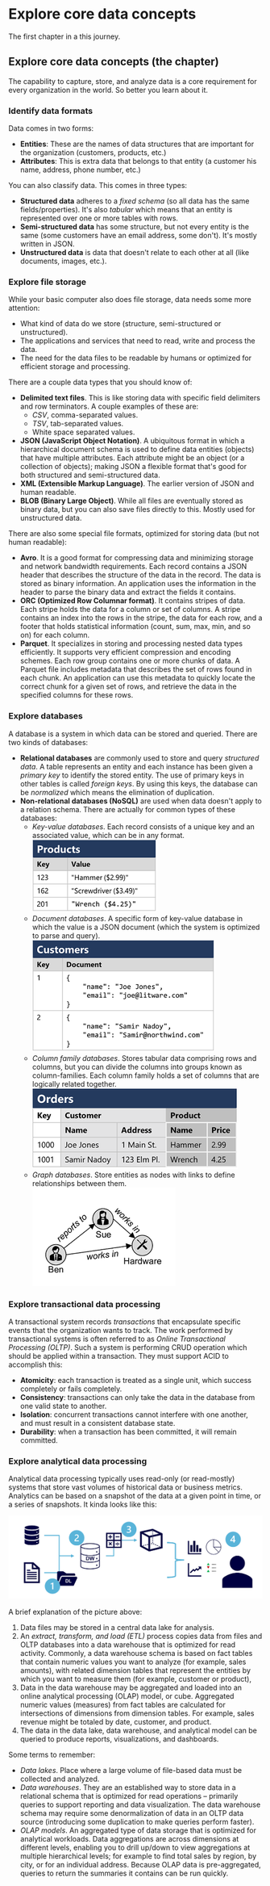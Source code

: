 # Explore core data concepts

The first chapter in a this journey.

## Explore core data concepts (the chapter)

The capability to capture, store, and analyze data is a core requirement for every organization in the world. So better you learn about it.

### Identify data formats

Data comes in two forms:

- **Entities**: These are the names of data structures that are important for the organization (customers, products, etc.)
- **Attributes**: This is extra data that belongs to that entity (a customer his name, address, phone number, etc.)

You can also classify data. This comes in three types:

- **Structured data** adheres to a *fixed schema* (so all data has the same fields/properties). It's also *tabular* which means that an entity is represented over one or more tables with rows.
- **Semi-structured data** has some structure, but not every entity is the same (some customers have an email address, some don't). It's mostly written in JSON.
- **Unstructured data** is data that doesn't relate to each other at all (like documents, images, etc.).

### Explore file storage

While your basic computer also does file storage, data needs some more attention:

- What kind of data do we store (structure, semi-structured or unstructured).
- The applications and services that need to read, write and process the data.
- The need for the data files to be readable by humans or optimized for efficient storage and processing.

There are a couple data types that you should know of:

- **Delimited text files**. This is like storing data with specific field delimiters and row terminators. A couple examples of these are:
  - *CSV*, comma-separated values.
  - *TSV*, tab-separated values.
  - White space separated values.
- **JSON (JavaScript Object Notation)**. A ubiquitous format in which a hierarchical document schema is used to define data entities (objects) that have multiple attributes. Each attribute might be an object (or a collection of objects); making JSON a flexible format that's good for both structured and semi-structured data.
- **XML (Extensible Markup Language)**. The earlier version of JSON and human readable.
- **BLOB (Binary Large Object)**. While all files are eventually stored as binary data, but you can also save files directly to this. Mostly used for unstructured data.

There are also some special file formats, optimized for storing data (but not human readable):

- **Avro**. It is a good format for compressing data and minimizing storage and network bandwidth requirements. Each record contains a JSON header that describes the structure of the data in the record. The data is stored as binary information. An application uses the information in the header to parse the binary data and extract the fields it contains.
- **ORC (Optimized Row Columnar format)**. It contains stripes of data. Each stripe holds the data for a column or set of columns. A stripe contains an index into the rows in the stripe, the data for each row, and a footer that holds statistical information (count, sum, max, min, and so on) for each column.
- **Parquet**. It specializes in storing and processing nested data types efficiently. It supports very efficient compression and encoding schemes. Each row group contains one or more chunks of data. A Parquet file includes metadata that describes the set of rows found in each chunk. An application can use this metadata to quickly locate the correct chunk for a given set of rows, and retrieve the data in the specified columns for these rows.

### Explore databases

A database is a system in which data can be stored and queried. There are two kinds of databases:

- **Relational databases** are commonly used to store and query *structured data*. A table represents an entity and each instance has been given a *primary key* to identify the stored entity. The use of primary keys in other tables is called *foreign keys*. By using this keys, the database can be *normalized* which means the elimination of duplication.
- **Non-relational databases (NoSQL)** are used when data doesn't apply to a relation schema. There are actually for common types of these databases:
  - *Key-value databases*. Each record consists of a unique key and an associated value, which can be in any format.
  ![Cool picture](Pictures/key-value-store.png)
  - *Document databases*. A specific form of key-value database in which the value is a JSON document (which the system is optimized to parse and query).
  ![Cool picture](Pictures/document-store.png)
  - *Column family databases*. Stores tabular data comprising rows and columns, but you can divide the columns into groups known as column-families. Each column family holds a set of columns that are logically related together.
  ![Cool picture](Pictures/column-family-store.png)
  - *Graph databases*. Store entities as nodes with links to define relationships between them.
  ![Cool picture](Pictures/graph.png)

### Explore transactional data processing

A transactional system records *transactions* that encapsulate specific events that the organization wants to track. The work performed by transactional systems is often referred to as *Online Transactional Processing (OLTP)*. Such a system is performing CRUD operation which should be applied within a transaction. They must support ACID to accomplish this:

- **Atomicity**: each transaction is treated as a single unit, which success completely or fails completely.
- **Consistency**: transactions can only take the data in the database from one valid state to another.
- **Isolation**: concurrent transactions cannot interfere with one another, and must result in a consistent database state.
- **Durability**: when a transaction has been committed, it will remain committed.

### Explore analytical data processing

Analytical data processing typically uses read-only (or read-mostly) systems that store vast volumes of historical data or business metrics. Analytics can be based on a snapshot of the data at a given point in time, or a series of snapshots. It kinda looks like this:

![Cool picture](Pictures/analytical-processing.png)

A brief explanation of the picture above:

1. Data files may be stored in a central data lake for analysis.
2. An *extract, transform, and load (ETL)* process copies data from files and OLTP databases into a data warehouse that is optimized for read activity. Commonly, a data warehouse schema is based on fact tables that contain numeric values you want to analyze (for example, sales amounts), with related dimension tables that represent the entities by which you want to measure them (for example, customer or product),
3. Data in the data warehouse may be aggregated and loaded into an online analytical processing (OLAP) model, or cube. Aggregated numeric values (measures) from fact tables are calculated for intersections of dimensions from dimension tables. For example, sales revenue might be totaled by date, customer, and product.
4. The data in the data lake, data warehouse, and analytical model can be queried to produce reports, visualizations, and dashboards.

Some terms to remember:

- *Data lakes*. Place where a large volume of file-based data must be collected and analyzed.
- *Data warehouses*. They are an established way to store data in a relational schema that is optimized for read operations – primarily queries to support reporting and data visualization. The data warehouse schema may require some denormalization of data in an OLTP data source (introducing some duplication to make queries perform faster).
- *OLAP models*. An aggregated type of data storage that is optimized for analytical workloads. Data aggregations are across dimensions at different levels, enabling you to drill up/down to view aggregations at multiple hierarchical levels; for example to find total sales by region, by city, or for an individual address. Because OLAP data is pre-aggregated, queries to return the summaries it contains can be run quickly.